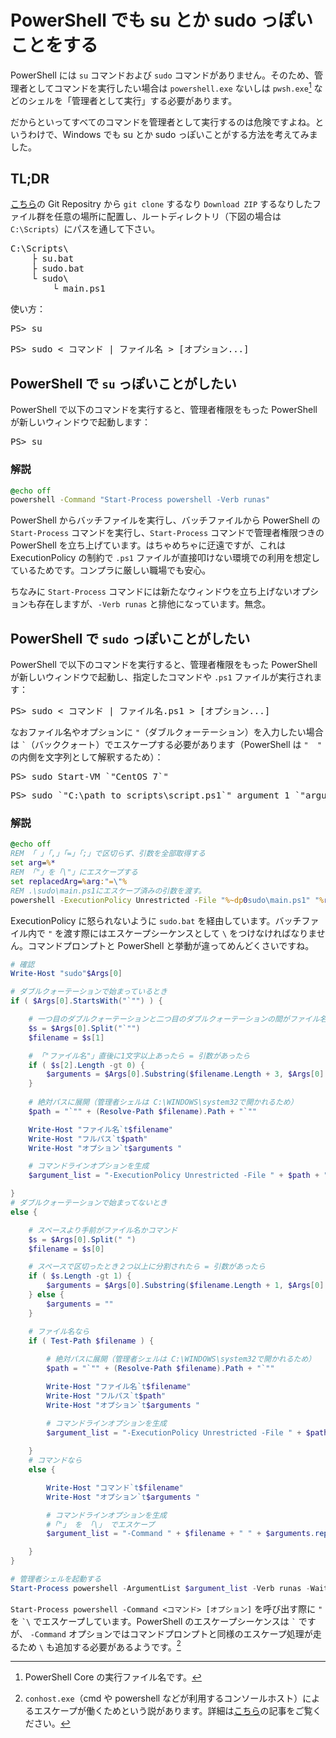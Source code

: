 # PowerShell でも su とか sudo っぽいことをする

PowerShell には  `su` コマンドおよび `sudo` コマンドがありません。そのため、管理者としてコマンドを実行したい場合は `powershell.exe` ないしは `pwsh.exe`[^1] などのシェルを「管理者として実行」する必要があります。

[^1]: PowerShell Core の実行ファイル名です。

だからといってすべてのコマンドを管理者として実行するのは危険ですよね。というわけで、Windows でも su とか sudo っぽいことがする方法を考えてみました。

## TL;DR

[こちら](https://github.com/yokra9/sudo)の Git Repositry から  `git clone` するなり `Download ZIP` するなりしたファイル群を任意の場所に配置し、ルートディレクトリ（下図の場合は `C:\Scripts`）にパスを通して下さい。

<pre>
C:\Scripts\
    ├ su.bat
    ├ sudo.bat
    └ sudo\
        └ main.ps1
</pre>

使い方：

<pre>
PS> su
</pre>

<pre>
PS> sudo < コマンド | ファイル名 > [オプション...]
</pre>

## PowerShell で `su` っぽいことがしたい

PowerShell で以下のコマンドを実行すると、管理者権限をもった PowerShell が新しいウィンドウで起動します：

<pre>
PS> su
</pre>

### 解説

```su.bat
@echo off
powershell -Command "Start-Process powershell -Verb runas"
```

PowerShell からバッチファイルを実行し、バッチファイルから PowerShell の `Start-Process` コマンドを実行し、`Start-Process` コマンドで管理者権限つきの PowerShell を立ち上げています。はちゃめちゃに迂遠ですが、これは ExecutionPolicy の制約で `.ps1` ファイルが直接叩けない環境での利用を想定しているためです。コンプラに厳しい職場でも安心。

ちなみに `Start-Process` コマンドには新たなウィンドウを立ち上げないオプションも存在しますが、`-Verb runas` と排他になっています。無念。

## PowerShell で `sudo` っぽいことがしたい

PowerShell で以下のコマンドを実行すると、管理者権限をもった PowerShell が新しいウィンドウで起動し、指定したコマンドや `.ps1` ファイルが実行されます：

<pre>
PS> sudo < コマンド | ファイル名.ps1 > [オプション...]
</pre>

なおファイル名やオプションに `` " ``（ダブルクォーテーション）を入力したい場合は `` ` ``（バッククォート）でエスケープする必要があります（PowerShell は `` "  " `` の内側を文字列として解釈するため）：

<pre>
PS> sudo Start-VM `"CentOS 7`"
</pre>

<pre>
PS> sudo `"C:\path to scripts\script.ps1`" argument_1 `"argument 2`"
</pre>

### 解説

```sudo.bat
@echo off
REM 「 」「,」「=」「;」で区切らず、引数を全部取得する
set arg=%*
REM 「"」を「\"」にエスケープする
set replacedArg=%arg:"=\"%
REM .\sudo\main.ps1にエスケープ済みの引数を渡す。
powershell -ExecutionPolicy Unrestricted -File "%~dp0sudo\main.ps1" "%replacedArg%"
```

ExecutionPolicy に怒られないように `sudo.bat` を経由しています。バッチファイル内で ` " ` を渡す際にはエスケープシーケンスとして ` \ ` をつけなければなりません。コマンドプロンプトと PowerShell と挙動が違ってめんどくさいですね。

```powershell:sudo\main.ps1
# 確認
Write-Host "sudo"$Args[0]

# ダブルクォーテーションで始まっているとき
if ( $Args[0].StartsWith("`"") ) { 

    # 一つ目のダブルクォーテーションと二つ目のダブルクォーテーションの間がファイル名
    $s = $Args[0].Split("`"") 
    $filename = $s[1]

    # 「"ファイル名"」直後に1文字以上あったら = 引数があったら
    if ( $s[2].Length -gt 0) {
        $arguments = $Args[0].Substring($filename.Length + 3, $Args[0].Length - $filename.Length - 3)
    }
  
    # 絶対パスに展開（管理者シェルは C:\WINDOWS\system32で開かれるため）
    $path = "`"" + (Resolve-Path $filename).Path + "`""

    Write-Host "ファイル名`t$filename" 
    Write-Host "フルパス`t$path"
    Write-Host "オプション`t$arguments "

    # コマンドラインオプションを生成
    $argument_list = "-ExecutionPolicy Unrestricted -File " + $path + " " + $arguments

}
# ダブルクォーテーションで始まってないとき
else {

    # スペースより手前がファイル名かコマンド
    $s = $Args[0].Split(" ")
    $filename = $s[0]

    # スペースで区切ったとき２つ以上に分割されたら = 引数があったら
    if ( $s.Length -gt 1) {
        $arguments = $Args[0].Substring($filename.Length + 1, $Args[0].Length - $filename.Length - 1)
    } else {
        $arguments = ""
    }

    # ファイル名なら
    if ( Test-Path $filename ) {
  
        # 絶対パスに展開（管理者シェルは C:\WINDOWS\system32で開かれるため）
        $path = "`"" + (Resolve-Path $filename).Path + "`""

        Write-Host "ファイル名`t$filename"
        Write-Host "フルパス`t$path"
        Write-Host "オプション`t$arguments "

        # コマンドラインオプションを生成
        $argument_list = "-ExecutionPolicy Unrestricted -File " + $path + " " + $arguments
  
    }
    # コマンドなら
    else {

        Write-Host "コマンド`t$filename"
        Write-Host "オプション`t$arguments "

        # コマンドラインオプションを生成
        #「"」 を 「\」 でエスケープ
        $argument_list = "-Command " + $filename + " " + $arguments.replace("`"", "\`"")

    }
}

# 管理者シェルを起動する
Start-Process powershell -ArgumentList $argument_list -Verb runas -Wait
```

`Start-Process powershell -Command <コマンド> [オプション]` を呼び出す際に `` " `` を `` `\ `` でエスケープしています。PowerShell のエスケープシーケンスは `` ` `` ですが、 `-Command` オプションではコマンドプロンプトと同様のエスケープ処理が走るため `` \ `` も追加する必要があるようです。[^2]

[^2]: `conhost.exe`（cmd や powershell などが利用するコンソールホスト）によるエスケープが働くためという説があります。詳細は[こちら](https://blog.shibata.tech/entry/2016/03/30/195726)の記事をご覧ください。
